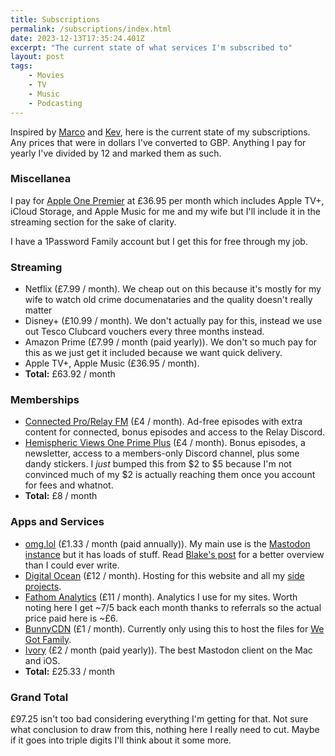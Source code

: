 ```yaml
---
title: Subscriptions
permalink: /subscriptions/index.html
date: 2023-12-13T17:35:24.401Z
excerpt: "The current state of what services I'm subscribed to"
layout: post
tags:
    - Movies
    - TV
    - Music
    - Podcasting
---
```


Inspired by [Marco](https://mb.esamecar.net/2023/12/13/state-of-app.html) and [Kev](https://kevquirk.com/on-subscriptions), here is the current state of my subscriptions. Any prices that were in dollars I've converted to GBP. Anything I pay for yearly I've divided by 12 and marked them as such.

### Miscellanea

I pay for [Apple One Premier](https://www.apple.com/uk/apple-one/) at £36.95 per month which includes Apple TV+, iCloud Storage, and Apple Music for me and my wife but I'll include it in the streaming section for the sake of clarity.

I have a 1Password Family account but I get this for free through my job.

### Streaming

- Netflix (£7.99 / month). We cheap out on this because it's mostly for my wife to watch old crime documenataries and the quality doesn't really matter
- Disney+ (£10.99 / month). We don't actually pay for this, instead we use out Tesco Clubcard vouchers every three months instead.
- Amazon Prime (£7.99 / month (paid yearly)). We don't so much pay for this as we just get it included because we want quick delivery. 
- Apple TV+, Apple Music (£36.95 / month).
- **Total:** £63.92 / month

### Memberships

- [Connected Pro/Relay FM](getconnectedpro.co) (£4 / month). Ad-free episodes with extra content for connected, bonus episodes and access to the Relay Discord.
- [Hemispheric Views One Prime Plus](https://oneprimeplus.com/) (£4 / month). Bonus episodes, a newsletter, access to a members-only Discord channel, plus some dandy stickers. I _just_ bumped this from $2 to $5 because I'm not convinced much of my $2 is actually reaching them once you account for fees and whatnot.
- **Total:** £8 / month

### Apps and Services

- [omg.lol](https://home.omg.lol/referred-by/robb) (£1.33 / month (paid annually)). My main use is the [Mastodon instance](https://social.lol) but it has loads of stuff. Read [Blake's post](https://blakewatson.com/journal/omg-lol-an-oasis-on-the-internet/) for a better overview than I could ever write. 
- [Digital Ocean](https://www.digitalocean.com/?refcode=8e1d8283bd20) (£12 / month). Hosting for this website and all my [side projects](https://rknight.me/projects).
- [Fathom Analytics](https://usefathom.com/ref/IXCLSF) (£11 / month). Analytics I use for my sites. Worth noting here I get ~$7/$5 back each month thanks to referrals so the actual price paid here is ~£6.
- [BunnyCDN](https://bunny.net/?ref=b2i4y24apu) (£1 / month). Currently only using this to host the files for [We Got Family](https://wegot.family/).
- [Ivory](https://tapbots.com/ivory/) (£2 / month (paid yearly)). The best Mastodon client on the Mac and iOS.
- **Total:** £25.33 / month


### Grand Total

£97.25 isn't too bad considering everything I'm getting for that. Not sure what conclusion to draw from this, nothing here I really need to cut. Maybe if it goes into triple digits I'll think about it some more.